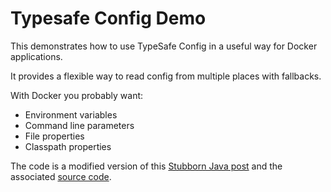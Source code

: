 # Typesafe Config Demo

This demonstrates how to use TypeSafe Config in a useful way for Docker applications.

It provides a flexible way to read config from multiple places with fallbacks.

With Docker you probably want:

* Environment variables
* Command line parameters
* File properties
* Classpath properties

The code is a modified version of this [Stubborn Java post](https://www.stubbornjava.com/posts/environment-aware-configuration-with-typesafe-config) and the associated [source code](https://github.com/StubbornJava/StubbornJava/blob/master/stubbornjava-common/src/main/java/com/stubbornjava/common/Configs.java).
